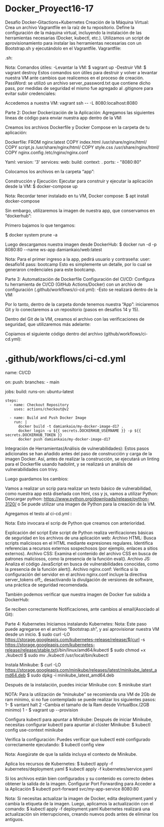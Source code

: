 # Docker_Proyect16-17
Desafío Docker-Gitactions+Kubernetes
Creación de la Máquina Virtual:
Crea un archivo Vagrantfile en la raíz de tu repositorio.
Define la configuración de la máquina virtual, incluyendo la instalación de las herramientas necesarias (Docker, kubectl, etc.).
Utilizamos un script de aprovisionamiento para instalar las herramientas necesarias con un Bootstrap.sh y ejecutándolo en el Vagrantfile.
 Vagrantfile:
 
.sh:
 

Nota: Comandos útiles:
-Levantar la VM: $ vagrant up
-Destruir VM: $ vagrant destroy
Estos comandos son útiles para destruir y volver a levantar nuestra VM ante cambios que realicemos en el proceso de creación.
PassWord: se utilizó un archivo server_password.txt que contiene dicho pass, por medidas de seguridad el mismo fue agregado al .gitignore para evitar subir credenciales:
 
Accedemos a nuestra VM:
vagrant ssh -- -L 8080:localhost:8080
 
Parte 2: Docker
Dockerización de la Aplicación:
Agregamos las siguientes líneas de código para enviar nuestra app dentro de la VM:
 

Creamos los archivos Dockerfile y Docker Compose en la carpeta de tu aplicación:
 


Dockerfile:
FROM nginx:latest
COPY index.html /usr/share/nginx/html/
COPY script.js /usr/share/nginx/html/
COPY style.css /usr/share/nginx/html/
COPY nginx.config /etc/nginx/nginx.conf
 
Yaml:
version: '3'
services:
  web:
    build:
      context: .
    ports:
      - "8080:80"
 
Colocamos los archivos en la carpeta “app”:
 

Construcción y Ejecución:
Ejecutar para construir y ejecutar la aplicación desde la VM:
$ docker-compose up
 
 
 
Nota: Recordar tener instalado en tu VM, Docker compose:
$ apt install docker-compose

Sin embargo, utilizaremos la imagen de nuestra app, que conservamos en “dockerhub”:

Primero bajamos lo que tengamos:

$ docker system prune -a


Luego descargamos nuestra imagen desde DockerHub:
$ docker run -d -p 8080:80 --name ws-app damiankaio/web:latest
 
 
 
Nota: Para el primer ingreso a la app, pedirá usuario y contraseña:
user: desafio14
pass: bootcamp
Esto es simplemente un detalle, por lo cual se generaron credenciales para este bootcamp.

Parte 3: Automatización de Dockerfile
Configuración del CI/CD:
Configura tu herramienta de CI/CD (GitHub Actions/Docker) con un archivo de configuración (.github/workflows/ci-cd.yml):
-Esto se realizará dentro de la VM:

Por lo tanto, dentro de la carpeta donde tenemos nuestra “App”:
iniciaremos Git y lo conectaremos a un repositorio (pasos en desafíos 14 y 15).
 
Dentro del Git de la VM, creamos el archivo con las verificaciones de seguridad, que utilizaremos más adelante:
 
 
 

Copiamos el siguiente código dentro del archivo (github/workflows/ci-cd.yml):
# .github/workflows/ci-cd.yml

name: CI/CD

on:
  push:
    branches:
      - main

jobs:
  build:
    runs-on: ubuntu-latest

    steps:
      - name: Checkout Repository
        uses: actions/checkout@v2

      - name: Build and Push Docker Image
        run: |
          docker build -t damiankaio/my-docker-image-d17 .
          docker login -u ${{ secrets.DOCKERHUB_USERNAME }} -p ${{ secrets.DOCKERHUB_TOKEN }}
          docker push damiankaio/my-docker-image-d17

Integración de Herramientas(Análisis de vulnerabilidades):
Estos pasos adicionales se han añadido antes del paso de construcción y carga de la imagen Docker. Así, antes de realizar la construcción, se ejecutará un linting para el Dockerfile usando hadolint, y se realizará un análisis de vulnerabilidades con trivy.
 
Luego guardamos los cambios:
 
Vamos a realizar un scrip para realizar un testo básico de vulnerabilidad, como nuestra app está diseñada con html, css y js, vamos a utilizar Python:
Descargar python:
https://www.python.org/downloads/release/python-3120/ 
o
Se puede utilizar una imagen de Python para la creación de la VM.



Agregamos el testo al  ci-cd.yml :
 

Nota: Esto invocara el scrip de Python que creamos con anterioridad.

Explicación del script
Este script de Python realiza verificaciones básicas de seguridad en los archivos de una aplicación web:
Archivo HTML:
Busca scripts maliciosos en el HTML mediante expresiones regulares.
Identifica referencias a recursos externos sospechosos (por ejemplo, enlaces a sitios externos).
Archivo CSS:
Examina el contenido del archivo CSS en busca de patrones maliciosos, como la presencia de la función eval().
Archivo JS:
Analiza el código JavaScript en busca de vulnerabilidades conocidas, como la presencia de la función alert().
Archivo nginx.conf:
Verifica si la configuración del servidor en el archivo nginx.conf incluye la directiva server_tokens off;, desactivando la divulgación de versiones de software, una práctica de seguridad recomendada.

 
También podemos verificar que nuestra imagen de Docker fue subida a DockerHub:
 
Se reciben correctamente Notificaciones, ante cambios al email(Asociado al Git):
 

Parte 4: Kubernetes
Iniciamos instalando Kubernetes:
Nota: Este paso puede agregarse en el archivo “Bootstrap.sh”, y así aprovisionar nuestra VM desde un inicio. 
$ sudo curl -LO https://storage.googleapis.com/kubernetes-release/release/$(curl -s https://storage.googleapis.com/kubernetes-release/release/stable.txt)/bin/linux/amd64/kubectl
$ sudo chmod +x ./kubectl
$ sudo mv ./kubectl /usr/local/bin/kubectl
 

Instala Minikube:
$ curl -LO https://storage.googleapis.com/minikube/releases/latest/minikube_latest_amd64.deb
$ sudo dpkg -i minikube_latest_amd64.deb

Después de la instalación, puedes iniciar Minikube con:
$ minikube start
 
NOTA: Para la utilización de “minukube” se recomienda una VM de 2Gb de ram mínimo, si no fue contemplado se puede realizar los siguientes pasos:
 1- $ vantant halt
 2 -Cambia el tamaño de la Ram desde VirtualBox.(2GB minimo)
1 - $ vagrant up --provision

Configura kubectl para apuntar a Minikube:
Después de iniciar Minikube, necesitas configurar kubectl para apuntar al clúster Minikube:
$ kubectl config use-context minikube

Verifica la configuración:
Puedes verificar que kubectl esté configurado correctamente ejecutando:
$ kubectl config view
 
Nota: Asegúrate de que la salida incluya el contexto de Minikube.

Aplica los recursos de Kubernetes:
$ kubectl apply -f kubernetes/deployment.yaml
$ kubectl apply -f kubernetes/service.yaml
 
Si los archivos están bien configurados y su contenido es correcto debes obtener la salida de la imagen.
Configurar Port Forwarding para Acceder a la Aplicación
$ kubectl port-forward svc/my-app-service 8080:80

 
Nota: Si necesitas actualizar la imagen de Docker, edita deployment.yaml y cambia la etiqueta de la imagen. Luego, aplicamos la actualización con el comando:
$ kubectl apply -f deployment.yaml
Kubernetes realizará una actualización sin interrupciones, creando nuevos pods antes de eliminar los antiguos.

